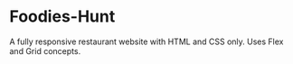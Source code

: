 # Foodies-Hunt
A fully responsive restaurant website with HTML and CSS only. Uses Flex and Grid concepts.
